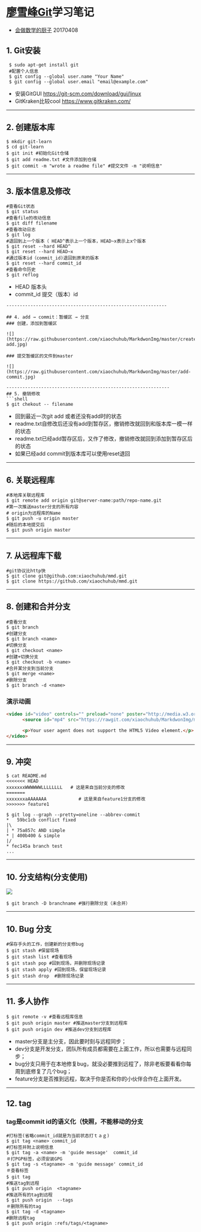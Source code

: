 # [廖雪峰Git](http://www.liaoxuefeng.com/wiki/0013739516305929606dd18361248578c67b8067c8c017b000)学习笔记
- [会做数学的厨子](https://github.com/xiaochuhub) 20170408
## 1. Git安装
```shell
 $ sudo apt-get install git
 #配置个人信息
 $ git config --global user.name "Your Name"
 $ git config --global user.email "email@example.com"
```
- 安装GitGUI https://git-scm.com/download/gui/linux
- GitKraken比较cool https://www.gitkraken.com/
-----------------------------------------------------
## 2. 创建版本库
```shell
$ mkdir git-learn
$ cd git-learn
$ git init #初始化Git仓储
$ git add readme.txt #文件添加到仓储
$ git commit -m "wrote a readme file" #提交文件 -m "说明信息"
```
-------------------------------------------------------

## 3. 版本信息及修改
```shell
#查看Git状态
$ git status
#查看file的改动信息
$ git diff filename
#查看改动日志
$ git log
#退回到上一个版本（ HEAD^表示上一个版本，HEAD~x表示上x个版本
$ git reset --hard HEAD^
$ git reset --hard HEAD~x
#通过版本id（commit_id)退回到原来的版本
$ git reset --hard commit_id
#查看命令历史
$ git reflog
```
- HEAD 版本头
- commit_id  提交（版本）id
```
------------------------------------------------------------

## 4. add → commit：暂缓区 → 分支
### 创建，添加到暂缓区

![](https://raw.githubusercontent.com/xiaochuhub/MarkdwonImg/master/create-add.jpg)

### 提交暂缓区的文件到master

![](https://raw.githubusercontent.com/xiaochuhub/MarkdwonImg/master/add-commit.jpg)

-------------------------------------------------------------
## 5. 撤销修改
```shell
$ git chekout -- filename
```
- 回到最近一次git add 或者还没有add时的状态
- readme.txt自修改后还没有add到暂存区，撤销修改就回到和版本库一模一样的状态
- readme.txt已经add暂存区后，又作了修改，撤销修改就回到添加到暂存区后的状态
- 如果已经add commit到版本库可以使用reset退回

-----------------------------------------------------------------
## 6. 关联远程库
```shell
#本地库关联远程库
$ git remote add origin git@server-name:path/repo-name.git
#第一次推送master分支的所有内容
# origin为远程库的Name
$ git push -u origin master
#随后的本地提交后
$ git push origin master

```
-----------------------------------------------------------------
## 7. 从远程库下载
```shell
#git协议比http快
$ git clone git@github.com:xiaochuhub/mmd.git
$ git clone https://github.com/xiaochuhub/mmd.git
```
-----------------------------------------------------------------
## 8. 创建和合并分支
```shell
#查看分支
$ git branch
#创建分支
$ git branch <name>
#切换分支
$ git checkout <name>
#创建+切换分支
$ git checkout -b <name>
#合并某分支到当前分支
$ git merge <name>
#删除分支
$ git branch -d <name>

```
### 演示动画
```HTML
<video id="video" controls="" preload="none" poster="http://media.w3.org/2010/05/sintel/poster.png">
      <source id="mp4" src="https://rawgit.com/xiaochuhub/MarkdwonImg/master/videos/master-and-dev-ff.mp4" type="video/mp4">

      <p>Your user agent does not support the HTML5 Video element.</p>
</video>
```
-----------------------------------------------------------------
## 9. 冲突
```shell
$ cat README.md
<<<<<<< HEAD
xxxxxxxWWWWWWLLLLLLLL   # 这是来自当前分支的修改
=======
xxxxxxxaAAAAAAA            # 这是来自feature1分支的修改
>>>>>>> feature1

$ git log --graph --pretty=oneline --abbrev-commit
*   59bc1cb conflict fixed
|\
| * 75a857c AND simple
* | 400b400 & simple
|/
* fec145a branch test
...

```
-----------------------------------------------------------------
## 10. 分支结构(分支使用)

![](https://cdn.rawgit.com/xiaochuhub/MarkdwonImg/592ac149/Img/branch-structrue.png)
``` shell
$ git branch -D branchname #强行删除分支（未合并）
```

-----------------------------------------------------------------
## 10. Bug 分支
```shell
#保存手头的工作，创建新的分支修bug
$ git stash #保留现场
$ git stash list #查看现场
$ git stash pop #回到现场，并删除现场记录
$ git stash apply #回到现场，保留现场记录
$ git stash drop  #删除现场记录
```
-----------------------------------------------------------------
## 11. 多人协作
```shell
$ git remote -v #查看远程库信息
$ git push origin master #推送master分支到远程库
$ git push origin dev #推送dev分支到远程库
```
- master分支是主分支，因此要时刻与远程同步；
- dev分支是开发分支，团队所有成员都需要在上面工作，所以也需要与远程同步；
- bug分支只用于在本地修复bug，就没必要推到远程了，除非老板要看看你每周到底修复了几个bug；
- feature分支是否推到远程，取决于你是否和你的小伙伴合作在上面开发。

-----------------------------------------------------------------
## 12. tag
### tag是commit id的语义化（快照，不能移动的分支
```shell
#打标签(省略commit_id就是为当前状态打ｔａｇ)
$ git tag <name> commit_id
#打标签并附上说明信息
$ git tag -a <name> -m 'guide message'  commit_id
＃打PGP标签，必须安装GPG
$ git tag -s <tagname> -m 'guide message' commit_id
＃查看标签
$ git tag　
#推送tag到远程
$ git push origin  <tagname>
#推送所有的tag到远程
$ git push origin  --tags
＃删除所有的tag
$ git tag -d <tagname>
#删除远程tag
$ git push origin :refs/tags/<tagname>
```
